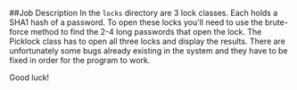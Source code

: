 ##Job Description
In the `locks` directory are 3 lock classes. Each holds a SHA1 hash of a password.
To open these locks you'll need to use the brute-force method to find the 2-4 long passwords that open the lock. The Picklock class has to open all three locks and display the results.
There are unfortunately some bugs already existing in the system and they have to be fixed in order for the program to work.

Good luck!
